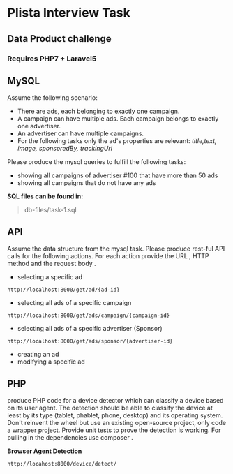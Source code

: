 # Plista Interview Task

## Data Product challenge

### Requires PHP7 + Laravel5

## MySQL

Assume the following scenario: 

- There are ads, each belonging to exactly one campaign. 
- A campaign can have multiple ads. Each campaign belongs to exactly one advertiser. 
- An advertiser can have multiple campaigns. 
- For the following tasks only the ad's properties are relevant: *title,text, image, sponsoredBy, trackingUrl*


Please produce the mysql queries to fulfill the following tasks:
- showing all campaigns of advertiser #100 that have more than 50 ads
- showing all campaigns that do not have any ads 

**SQL files can be found in:**
> db-files/task-1.sql

## API

Assume the data structure from the mysql task. Please produce rest-ful API calls for the following actions. For each action provide the URL , HTTP method and the request body .

- selecting a specific ad
```
http://localhost:8000/get/ad/{ad-id}
```
- selecting all ads of a specific campaign
```
http://localhost:8000/get/ads/campaign/{campaign-id}
```
- selecting all ads of a specific advertiser (Sponsor)
```
http://localhost:8000/get/ads/sponsor/{advertiser-id}
```
- creating an ad
- modifying a specific ad


## PHP

produce PHP code for a device detector which can classify a device based on its user agent. The detection should be able to classify the device
at least by its type (tablet, phablet, phone, desktop) and its operating system. Don't reinvent the wheel but use an existing open-source project,
only code a wrapper project. Provide unit tests to prove the detection is working. For pulling in the dependencies use composer .

**Browser Agent Detection**
```
http://locahost:8000/device/detect/

```